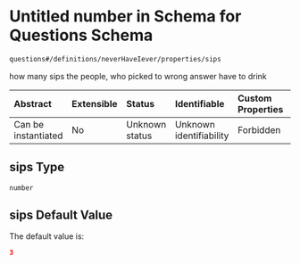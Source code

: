 # Untitled number in Schema for Questions Schema

```txt
questions#/definitions/neverHaveIever/properties/sips
```

how many sips the people, who picked to wrong answer have to drink

| Abstract            | Extensible | Status         | Identifiable            | Custom Properties | Additional Properties | Access Restrictions | Defined In                                                                    |
| :------------------ | :--------- | :------------- | :---------------------- | :---------------- | :-------------------- | :------------------ | :---------------------------------------------------------------------------- |
| Can be instantiated | No         | Unknown status | Unknown identifiability | Forbidden         | Allowed               | none                | [questions.schema.json*](../out/questions.schema.json "open original schema") |

## sips Type

`number`

## sips Default Value

The default value is:

```json
3
```

